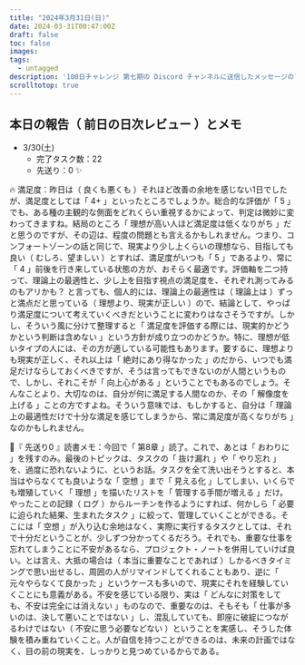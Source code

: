 ```yaml
---
title: "2024年3月31日(日)"
date: 2024-03-31T00:47:00Z
draft: false
toc: false
images:
tags: 
  - untagged
description: '100日チャレンジ 第七期の Discord チャンネルに送信したメッセージのアーカイブ'
scrolltotop: true
---
```


## 本日の報告（ 前日の日次レビュー ）とメモ

- 3/30(土)
  - 完了タスク数：22
  - 先送り：0 ✨

🔥 満足度：昨日は（ 良くも悪くも ）それほど改善の余地を感じない1日でしたが、満足度としては「 4+ 」といったところでしょうか。総合的な評価が「 5 」でも、ある種の主観的な側面をどれくらい重視するかによって、判定は微妙に変わってきますね。結局のところ「 理想が高い人ほど満足度は低くなりがち 」だと思うのですが、その辺は、程度の問題とも言えるかもしれません。つまり、コンフォートゾーンの話と同じで、現実より少し上くらいの理想なら、目指しても良い（ むしろ、望ましい ）とすれば、満足度がいつも「 5 」であるより、常に「 4 」前後を行き来している状態の方が、おそらく最適です。評価軸を二つ持って、理論上の最適性と、少し上を目指す視点の満足度を、それぞれ測ってみるのもアリかも？ と言っても、個人的には、理論上の最適性は（ 理論上は ）ずっと満点だと思っている（ 理想より、現実が正しい ）ので、結論として、やっぱり満足度について考えていくべきだということに変わりはなさそうですが。しかし、そういう風に分けて整理すると「 満足度を評価する際には、現実的かどうかという判断は含めない 」という方針が成り立つのかどうか。特に、理想が低いタイプの人には、その方が適している可能性もあります。要するに、理想よりも現実が正しく、それ以上は「 絶対にあり得なかった 」のだから、いつでも満足だけならしておくべきですが、そうは言ってもできないのが人間というもので、しかし、それこそが「 向上心がある 」ということでもあるのでしょう。そんなことより、大切なのは、自分が何に満足する人間なのか、その「 解像度を上げる 」ことの方ですよね。そういう意味では、もしかすると、自分は「 理論上の最適性だけで十分な満足を感じてしまうから、常に満足度が高くなりがち 」なのかもしれません。

🔖『 先送り0 』読書メモ：今回で「 第8章 」読了。これで、あとは「 おわりに 」を残すのみ。最後のトピックは、タスクの「 抜け漏れ 」や「 やり忘れ 」を、過度に恐れないように、というお話。タスクを全て洗い出そうとすると、本当はやらなくても良いような「 空想 」まで「 見える化 」してしまい、いくらでも増殖していく「 理想 」を描いたリストを「 管理する手間が増える 」だけ。やったことの記録（ ログ ）からルーチンを作るようにすれば、何かしら「 必要に迫られた結果、生まれたタスク 」に絞って、管理していくことができる。そこには「 空想 」が入り込む余地はなく、実際に実行するタスクとしては、それで十分だということが、少しずつ分かってくるだろう。それでも、重要な仕事を忘れてしまうことに不安があるなら、プロジェクト・ノートを併用していけば良い。とは言え、大抵の場合は（ 本当に重要なことであれば ）しかるべきタイミングで思い出せるし、周囲の人がリマインドしてくれることもあり、逆に「 元々やらなくて良かった 」というケースも多いので、現実にそれを経験していくことにも意義がある。不安を感じている限り、実は「 どんなに対策をしても、不安は完全には消えない 」ものなので、重要なのは、そもそも「 仕事が多いのは、決して悪いことではない 」し、混乱していても、即座に破綻につながるわけではない（ 不安に思う必要などない ）ということを実感し、そうした体験を積み重ねていくこと。人が自信を持つことができるのは、未来の計画ではなく、目の前の現実を、しっかりと見つめているからである。
